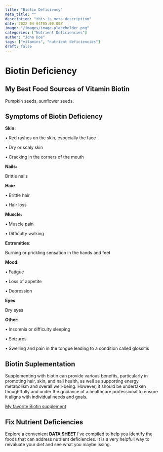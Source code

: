 ```yaml
---
title: "Biotin Deficiency"
meta_title: ""
description: "this is meta description"
date: 2022-04-04T05:00:00Z
image: "/images/image-placeholder.png"
categories: ["Nutrient Deficiencies"]
author: "John Doe"
tags: ["vitamins", "nutrient deficiencies"]
draft: false
---
```


  <h1>Biotin Deficiency</h1>
            <h2>My Best Food Sources of Vitamin Biotin</h2>
          <p>
          Pumpkin seeds, sunflower seeds.
</p>
<h2>Symptoms of Biotin Deficiency</h2>
<p><b>Skin:</b></p>
 <p>&bull; Red rashes on the skin, especially the face</p>
 <p>&bull; Dry or scaly skin</p>
 <p>&bull; Cracking in the corners of the mouth
</p>
<p><b>Nails:</b> </p><p>Brittle nails</p>
<p><b>Hair:</b> </p><p>&bull; Brittle hair</p><p>&bull; Hair loss</p>
<p><b>Muscle:</b></p>
  <p>&bull; Muscle pain</p>
  <p>&bull; Difficulty walking</p>
<p><b>Extremities:</b></p> <p>Burning or prickling sensation in the hands and feet</p>
<p><b>Mood:</b></p><p>&bull; Fatigue</p><p>&bull; Loss of appetite</p><p>&bull; Depression</p>
<p><b>Eyes</b></p><p>Dry eyes</p>
<p><b>Other:</b></p>
<p>&bull; Insomnia or difficulty sleeping</p>
 <p>&bull; Seizures</p>
 <p>&bull; Swelling and pain in the tongue leading to a condition called glossitis
</p>
<h2>Biotin Suplementation</h2>
  <p> Supplementing with biotin can provide various benefits, particularly in promoting hair, skin, and nail health, as well as supporting energy metabolism and overall well-being. However, it should be undertaken thoughtfully and under the guidance of a healthcare professional to ensure it aligns with individual needs and goals.</p>
 <p><a target="_blank" href="https://www.amazon.com/NeoCell-Biotin-Burst-Brazilian-Berry/dp/B00KT6MMR4/ref=sr_1_5_pp?crid=32LSMMMECREJQ&amp;keywords=biotin&amp;qid=1695591819&amp;sprefix=biotin%252Caps%252C223&amp;sr=8-5&_encoding=UTF8&tag=irinawink-20&linkCode=ur2&linkId=10ee7f252de53719120fa1533f48c0f5&camp=1789&creative=9325">My favorite Biotin supplement</a></p>
<h2>Fix Nutrient Deficiencies</h2><p>Explore a convenient <a title="fix nutritional deficiencies with a data sheet" href="../nutrients-in-healthy-foods.html"  target="_blank"><b>DATA SHEET</b></a> I've compiled to help you identify the foods that can address nutrient deficiencies. It is a very helpfull way to reivaluate your diet and see what you maybe issing.</p>